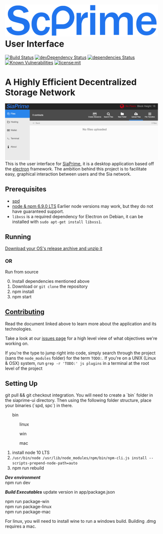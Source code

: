 # [![SiaPrime Logo](/assets/scPrime-logo.png)](https://siaprime.net/) User Interface

[![Build Status](https://travis-ci.org/NebulousLabs/SiaPrime-UI.svg?branch=master)](https://travis-ci.org/NebulousLabs/SiaPrime-UI)
[![devDependency Status](https://david-dm.org/NebulousLabs/SiaPrime-UI/dev-status.svg)](https://david-dm.org/NebulousLabs/SiaPrime-UI#info=devDependencies)
[![dependencies Status](https://david-dm.org/NebulousLabs/SiaPrime-UI.svg)](https://david-dm.org/NebulousLabs/SiaPrime-UI#info=dependencies)
[![Known Vulnerabilities](https://snyk.io/test/github/NebulousLabs/SiaPrime-UI/badge.svg)](https://snyk.io/test/github/NebulousLabs/SiaPrime-UI)
[![license:mit](https://img.shields.io/badge/license-mit-blue.svg)](https://opensource.org/licenses/MIT)

# A Highly Efficient Decentralized Storage Network

![A snapshot of the file library](/doc/assets/files.png)
This is the user interface for [SiaPrime](https://gitlab.com/SiaPrime/Sia), it
is a desktop application based off the
[electron](https://github.com/atom/electron) framework. The ambition behind
this project is to facilitate easy, graphical interaction between users and
the Sia network.

## Prerequisites

- [spd](https://gitlab.com/SiaPrime/Sia)
- [node & npm 6.9.0 LTS](https://nodejs.org/download/)
Earlier node versions may work, but they do not have guaranteed support.
- `libxss` is a required dependency for Electron on Debian, it can be installed with `sudo apt-get install libxss1`.

## Running

[Download your OS's release archive and unzip it](https://gitlab.com/SiaPrime/SiaPrime-UI/releases)

### OR

Run from source

0. Install dependencies mentioned above
1. Download or `git clone` the repository
2. npm install
3. npm start

## [Contributing](doc/Developers.md)

Read the document linked above to learn more about the application and its technologies.

Take a look at our [issues page](https://gitlab.com/SiaPrime/SiaPrime-UI/issues)
for a high level view of what objectives we're working on.

If you're the type to jump right into code, simply search through the project
(sans the `node_modules` folder) for the term `TODO:`. If you're on a UNIX
(Linux & OSX) system, run `grep -r 'TODO:' js plugins` in a terminal at the
root level of the project

## Setting Up
<p>git pull && git checkout integration. 
You will need to create a `bin` folder in the siaprime-ui directory. 
Then using the following folder structure, place your binaries (`spd, spc`) in there.
</p>

<ul>
bin
<ul>linux</ul>
<ul>win</ul>
<ul>mac</ul>
</ul>
 

1. install node 10 LTS 
2. `/usr/bin/node /usr/lib/node_modules/npm/bin/npm-cli.js install --scripts-prepend-node-path=auto`
3. npm run rebuild  

***Dev environment***  
npm run dev

***Build Executables***
update version in app/package.json  
  
npm run package-win  
npm run package-linux   
npm run package-mac

For linux, you will need to install wine to run a windows build. 
Building .dmg requires a mac.

